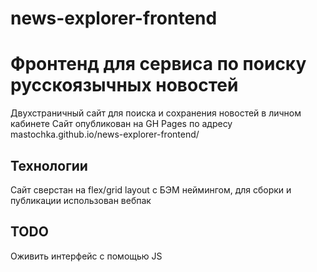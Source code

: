 # news-explorer-frontend
# Фронтенд для сервиса по поиску русскоязычных новостей
Двухстраничный сайт для поиска и сохранения новостей в личном кабинете
Сайт опубликован на GH Pages по адресу mastochka.github.io/news-explorer-frontend/
## Технологии
Сайт сверстан на flex/grid layout с БЭМ неймингом, для сборки и публикации использован вебпак
## TODO
Оживить интерфейс с помощью JS
